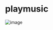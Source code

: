 # playmusic
![image](https://github.com/duclong3907/playmusic/assets/128386117/062bfdcb-4908-43b5-8c35-88ee4d221a8b)
